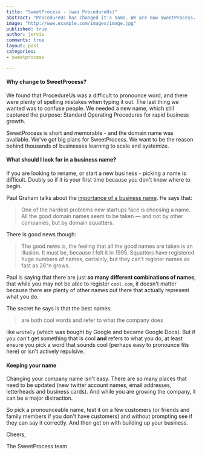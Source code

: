 ```yaml
---
title: "SweetProcess - (was ProcedureUs)"
abstract: "ProcedureUs has changed it's name. We are now SweetProcess. Find out why"
image: "http://www.example.com/images/image.jpg"
published: true
author: jervis
comments: true
layout: post
categories:
- sweetprocess

---
```


#### Why change to SweetProcess?

We found that ProcedureUs was a difficult to pronounce word, and there were plenty of spelling mistakes when typing it out. The last thing we wanted was to confuse people. We needed a new name, which still captured the purpose: Standard Operating Procedures for rapid business growth. 

SweetProcess is short and memorable - and the domain name was available. We've got big plans for SweetProcess. We want to be the reason behind thousands of businesses learning to scale and systemize.

#### What should I look for in a business name?
If you are looking to rename, or start a new business - picking a name is difficult. Doubly so if it is your first time because you don't know where to begin.

Paul Graham talks about the [importance of a business name](http://aux.messymatters.com/pgnames.html). He says that:

> One of the hardest problems new startups face is choosing a name. All the good domain names seem to be taken — and not by other companies, but by domain squatters.

There is good news though:

> The good news is, the feeling that all the good names are taken is an illusion. It must be, because I felt it in 1995. Squatters have registered huge numbers of names, certainly, but they can’t register names as fast as 26^n grows.

Paul is saying that there are just **so many different combinations of names**, that while you may not be able to register `cool.com`, it doesn't matter because there are plenty of other names out there that actually represent what you do.

The secret he says is that the best names:

> are both cool words and refer to what the company does

like `writely` (which was bought by Google and became Google Docs). But if you can't get something that is cool **and** refers to what you do, at least ensure you pick a word that sounds cool (perhaps easy to pronounce fits here) or isn't actively repulsive. 

#### Keeping your name

Changing your company name isn't easy. There are so many places that need to be updated (new twitter account names, email addresses, letterheads and business cards). And while you are growing the company, it can be a major distraction. 

So pick a pronounceable name, test it on a few customers (or friends and family members if you don't have customers) and without prompting see if they can say it correctly. And then get on with building up your business.

Cheers,

The SweetProcess team